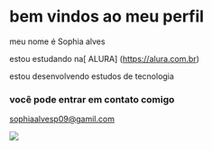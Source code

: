# bem vindos ao meu perfil  

meu nome é Sophia alves 

estou estudando na[ ALURA] (https://alura.com.br)

estou desenvolvendo estudos de tecnologia


### você pode entrar em contato comigo 

sophiaalvesp09@gamil.com

![](https://media1.tenor.com/m/XAabbheOS24AAAAC/goma-happy.gif)
